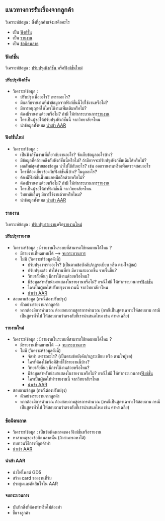 ## แนวทางการรับเรื่องจากลูกค้า

วิเคราะห์ข้อมูล : สิ่งที่ลูกค้าแจ้งมาคืออะไร

- เป็น [ฟังก์ชั่น](#ฟังก์ชั่น)
- เป็น [รายงาน](#รายงาน)
- เป็น [ข้อผิดพลาด](#ข้อผิดพลาด)

### ฟังก์ชั่น

วิเคราะห์ข้อมูล : [ปรับปรุงฟังก์ชั่น ](#ปรับปรุงฟังก์ชั่น)หรือ[ฟังก์ชั่นใหม่](#ฟังก์ชั่นใหม่)

#### ปรับปรุงฟังก์ชั่น

- วิเคราะห์ข้อมูล :
  - ปรับปรุงเพื่ออะไร? เพราะอะไร?
  - มีผลกับรายงานที่นำข้อมูลจากฟังก์ชั่นนี้ไปใช้งานหรือไม่?
  - มีการอนุญาตให้ใครใช้งานเพิ่มเติมหรือไม่?
  - ต้องมีรายงานด้วยหรือไม่? ถ้ามี ให้ทำกระบวนการ[รายงาน](#รายงาน)
  - ใครเป็นผู้ขอให้ปรับปรุงฟังก์ชั่นนี้ จากวิทยาลัยฯไหน
  - นำข้อมูลทั้งหมด [นำเข้า AAR](#นำเข้า-aar)

#### ฟังก์ชั่นใหม่

- วิเคราะห์ข้อมูล :
  - เป็นฟังก์ชั่นงานที่เกี่ยวกับงานอะไร? จัดเก็บข้อมูลอะไรบ้าง?
  - มีข้อมูลที่คล้ายคลึงกับฟังก์ชั่นนี้หรือไม่? ถ้ามีอาจจะปรับปรุงฟังก์ชั่นเดิมได้หรือไม่?
  - ผลลัพธ์สุดท้ายของข้อมูล นำไปใช้กับอะไร? เช่น ออกรายงานหรือเพื่อตรวจสอบอะไร
  - ใครที่ต้องเกี่ยวข้องกับฟังก์ชั่นนี้บ้าง? โมดูลอะไร?
  - ต้องมีฟังก์ชั่นนี้บนแอพมือถือด้วยหรือไม่?
  - ต้องมีรายงานด้วยหรือไม่? ถ้ามี ให้ทำกระบวนการ[รายงาน](#รายงาน)
  - ใครเป็นผู้ขอให้ทำฟังก์ชั่นนี้ จากวิทยาลัยฯไหน
  - วิทยาลัยอื่นๆ มีการใช้งานด้วยหรือไหม?
  - นำข้อมูลทั้งหมด [นำเข้า AAR](#นำเข้า-aar)

### รายงาน

วิเคราะห์ข้อมูล : [ปรับปรุงรายงาน](#ปรับปรุงรายงาน)หรือ[รายงานใหม่](#รายงานใหม่)

#### ปรับปรุงรายงาน

- วิเคราะห์ข้อมูล : มีรายงานในระบบที่สามารถใช้ทดแทนได้ไหม ?
  - มีรายงานที่ทดแทนได้ --> [จบกระบวนการ](#จบกระบวนการ)
  - ไม่มี (วิเคราะห์ข้อมูลดังนี้)
    - ปรับปรุง เพราะอะไร? (เป็นตามข้อบังคับ/กฏระเบียบ หรือ ตามใจผู้ขอ)
    - ปรับปรุงแล้ว ทำให้งานที่ทำ มีความสะดวกขึ้น ราบรื่นขึ้น?
    - วิทยาลัยอื่นๆ มีการใช้งานด้วยหรือไหม?
    - มีข้อมูลสำหรับนำมาแสดงในรายงานหรือไม่? กรณีไม่มี ให้ทำกระบวนการ[ฟังก์ชั่น](#ฟังก์ชั่น)
    - ใครเป็นผู้ขอให้ปรับปรุงรายงานนี้ จากวิทยาลัยฯไหน
    - [นำเข้า AAR](#นำเข้า-aar)
- สอบถามข้อมูล (กรณีต้องปรับปรุง)
  - ตัวอย่างรายงานจากลูกค้า
  - หากต้องมีการคำนวณ ต้องสอบถามสูตรการคำนวณ (กรณีเป็นสูตรเฉพาะให้สอบถาม กรณีเป็นสูตรทั่วไป ให้สอบถามว่าตรงกับที่เรานำเสนอไหม เช่น ค่าหาเฉลี่ย)

#### รายงานใหม่

- วิเคราะห์ข้อมูล : มีรายงานในระบบที่สามารถใช้ทดแทนได้ไหม ?
  - มีรายงานที่ทดแทนได้ --> [จบกระบวนการ](#จบกระบวนการ)
  - ไม่มี (วิเคราะห์ข้อมูลดังนี้)
    - จัดทำ เพราะอะไร? (เป็นตามข้อบังคับ/กฏระเบียบ หรือ ตามใจผู้ขอ)
    - ใครที่ต้องใช้หรือมีสิทธิ์ใช้รายงานนี้บ้าง?
    - วิทยาลัยอื่นๆ มีการใช้งานด้วยหรือไหม?
    - มีข้อมูลสำหรับนำมาแสดงในรายงานหรือไม่? กรณีไม่มี ให้ทำกระบวนการ[ฟังก์ชั่น](#ฟังก์ชั่น)
    - ใครเป็นผู้ขอให้ทำรายงานนี้ จากวิทยาลัยฯไหน
    - [นำเข้า AAR](#นำเข้า-aar)
- สอบถามข้อมูล (กรณีต้องปรับปรุง)
  - ตัวอย่างรายงานจากลูกค้า
  - หากต้องมีการคำนวณ ต้องสอบถามสูตรการคำนวณ (กรณีเป็นสูตรเฉพาะให้สอบถาม กรณีเป็นสูตรทั่วไป ให้สอบถามว่าตรงกับที่เรานำเสนอไหม เช่น ค่าหาเฉลี่ย)

### ข้อผิดพลาด

- วิเคราะห์ข้อมูล : เป็นข้อพิดพลาดของ ฟังก์ชั่นหรือรายงาน
- หาสาเหตุของข้อผิดพลาดนั้น (ถ้าสามารถหาได้)
- ทบทวนวิธีการที่ลูกค้าทำ
- [นำเข้า AAR](#นำเข้า-aar)

#### นำเข้า AAR

- นำไฟโพสต์ GD5
- สร้าง card ของงานที่รับ
- ประชุมและตัดสินใจใน AAR

#### จบกระบวนการ

- บันทึกสิ่งที่ต้องทำหรือไม่ต้องทำ
- ชี้แจงลูกค้า
